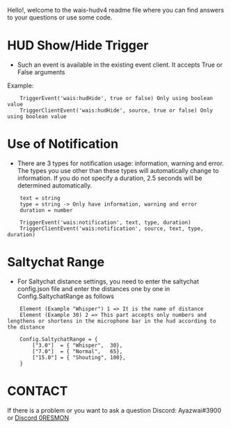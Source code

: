Hello!, welcome to the wais-hudv4 readme file where you can find answers to your questions or use some code.

# HUD Show/Hide Trigger

- Such an event is available in the existing event client. It accepts True or False arguments

Example:
```
    TriggerEvent('wais:hudHide', true or false) Only using boolean value
    TriggerClientEvent('wais:hudHide', source, true or false) Only using boolean value
```

# Use of Notification

- There are 3 types for notification usage: information, warning and error. The types you use other than these types will automatically change to information. If you do not specify a duration, 2.5 seconds will be determined automatically.

```
    text = string
    type = string -> Only have information, warning and error
    duration = number

    TriggerEvent('wais:notification', text, type, duration)
    TriggerClientEvent('wais:notification', source, text, type, duration)
```

# Saltychat Range

- For Saltychat distance settings, you need to enter the saltychat config.json file and enter the distances one by one in Config.SaltychatRange as follows

```
    Element (Example "Whisper") 1 => It is the name of distance
    Element (Example 30) 2 => This part accepts only numbers and lengthens or shortens in the microphone bar in the hud according to the distance

    Config.SaltychatRange = {
        ["3.0"]  = { "Whisper",  30},
        ["7.0"]  = { "Normal",   65},
        ["15.0"] = { "Shouting", 100},
    }
```

# CONTACT

If there is a problem or you want to ask a question Discord: Ayazwai#3900 or [Discord 0RESMON](discord.gg/0resmon)
